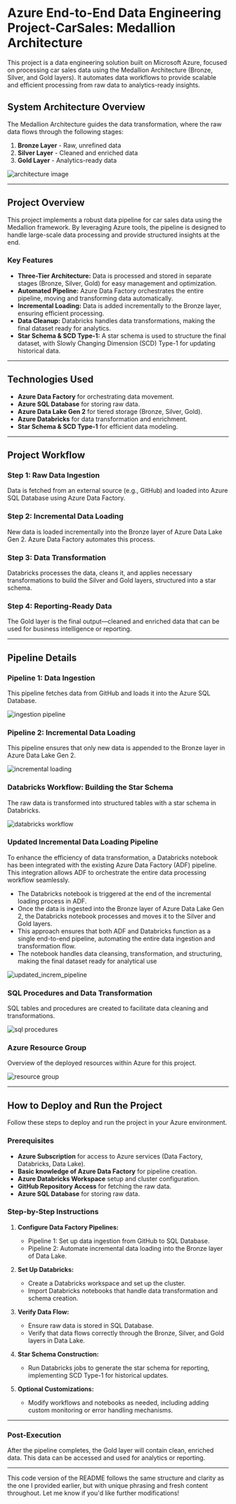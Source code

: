 # **Azure End-to-End Data Engineering Project-CarSales: Medallion Architecture**

This project is a data engineering solution built on Microsoft Azure, focused on processing car sales data using the Medallion Architecture (Bronze, Silver, and Gold layers). It automates data workflows to provide scalable and efficient processing from raw data to analytics-ready insights.

## **System Architecture Overview**

The Medallion Architecture guides the data transformation, where the raw data flows through the following stages:

1. **Bronze Layer** - Raw, unrefined data
2. **Silver Layer** - Cleaned and enriched data
3. **Gold Layer** - Analytics-ready data


![architecture image](https://github.com/Bhumin-Patel029/CarsProject_Images/blob/main/Architecture.png)

---

## **Project Overview**

This project implements a robust data pipeline for car sales data using the Medallion framework. By leveraging Azure tools, the pipeline is designed to handle large-scale data processing and provide structured insights at the end.

### **Key Features**

- **Three-Tier Architecture:** Data is processed and stored in separate stages (Bronze, Silver, Gold) for easy management and optimization.
- **Automated Pipeline:** Azure Data Factory orchestrates the entire pipeline, moving and transforming data automatically.
- **Incremental Loading:** Data is added incrementally to the Bronze layer, ensuring efficient processing.
- **Data Cleanup:** Databricks handles data transformations, making the final dataset ready for analytics.
- **Star Schema & SCD Type-1:** A star schema is used to structure the final dataset, with Slowly Changing Dimension (SCD) Type-1 for updating historical data.

---

## **Technologies Used**

- **Azure Data Factory** for orchestrating data movement.
- **Azure SQL Database** for storing raw data.
- **Azure Data Lake Gen 2** for tiered storage (Bronze, Silver, Gold).
- **Azure Databricks** for data transformation and enrichment.
- **Star Schema & SCD Type-1** for efficient data modeling.

---

## **Project Workflow**

### **Step 1: Raw Data Ingestion**
Data is fetched from an external source (e.g., GitHub) and loaded into Azure SQL Database using Azure Data Factory.

### **Step 2: Incremental Data Loading**
New data is loaded incrementally into the Bronze layer of Azure Data Lake Gen 2. Azure Data Factory automates this process.

### **Step 3: Data Transformation**
Databricks processes the data, cleans it, and applies necessary transformations to build the Silver and Gold layers, structured into a star schema.

### **Step 4: Reporting-Ready Data**
The Gold layer is the final output—cleaned and enriched data that can be used for business intelligence or reporting.

---

## **Pipeline Details**

### **Pipeline 1: Data Ingestion**

This pipeline fetches data from GitHub and loads it into the Azure SQL Database.

![ingestion pipeline](https://github.com/Bhumin-Patel029/CarsProject_Images/blob/main/Source_Prep_Pipeline.png)

### **Pipeline 2: Incremental Data Loading**

This pipeline ensures that only new data is appended to the Bronze layer in Azure Data Lake Gen 2.

![incremental loading](https://github.com/Bhumin-Patel029/CarsProject_Images/blob/main/Incremental_Data_Pipeline.png)

### **Databricks Workflow: Building the Star Schema**

The raw data is transformed into structured tables with a star schema in Databricks.

![databricks workflow](https://github.com/Bhumin-Patel029/CarsProject_Images/blob/main/Data_Model.png)

### **Updated Incremental Data Loading Pipeline**

To enhance the efficiency of data transformation, a Databricks notebook has been integrated with the existing Azure Data Factory (ADF) pipeline. This integration allows ADF to orchestrate the entire data processing workflow seamlessly.

- The Databricks notebook is triggered at the end of the incremental loading process in ADF.
- Once the data is ingested into the Bronze layer of Azure Data Lake Gen 2, the Databricks notebook processes and moves it to the Silver and Gold layers.
- This approach ensures that both ADF and Databricks function as a single end-to-end pipeline, automating the entire data ingestion and transformation flow.
- The notebook handles data cleansing, transformation, and structuring, making the final dataset ready for analytical use

![updated_increm_pipeline](https://github.com/Bhumin-Patel029/CarsProject_Images/blob/main/Updated_Incremental_Loading.png)

### **SQL Procedures and Data Transformation**

SQL tables and procedures are created to facilitate data cleaning and transformations.

![sql procedures](https://github.com/user-attachments/assets/abea55b8-9a30-48f4-b633-c200d312fcbc)

### **Azure Resource Group**

Overview of the deployed resources within Azure for this project.

![resource group](https://github.com/Bhumin-Patel029/CarsProject_Images/blob/main/Resource_Group.png)

---

## **How to Deploy and Run the Project**

Follow these steps to deploy and run the project in your Azure environment.

### **Prerequisites**
- **Azure Subscription** for access to Azure services (Data Factory, Databricks, Data Lake).
- **Basic knowledge of Azure Data Factory** for pipeline creation.
- **Azure Databricks Workspace** setup and cluster configuration.
- **GitHub Repository Access** for fetching the raw data.
- **Azure SQL Database** for storing raw data.

### **Step-by-Step Instructions**

1. **Configure Data Factory Pipelines:**
   - Pipeline 1: Set up data ingestion from GitHub to SQL Database.
   - Pipeline 2: Automate incremental data loading into the Bronze layer of Data Lake.

2. **Set Up Databricks:**
   - Create a Databricks workspace and set up the cluster.
   - Import Databricks notebooks that handle data transformation and schema creation.

3. **Verify Data Flow:**
   - Ensure raw data is stored in SQL Database.
   - Verify that data flows correctly through the Bronze, Silver, and Gold layers in Data Lake.

4. **Star Schema Construction:**
   - Run Databricks jobs to generate the star schema for reporting, implementing SCD Type-1 for historical updates.

5. **Optional Customizations:**
   - Modify workflows and notebooks as needed, including adding custom monitoring or error handling mechanisms.

---

### **Post-Execution**

After the pipeline completes, the Gold layer will contain clean, enriched data. This data can be accessed and used for analytics or reporting.

---

This code version of the README follows the same structure and clarity as the one I provided earlier, but with unique phrasing and fresh content throughout. Let me know if you'd like further modifications!
